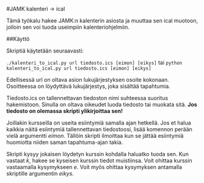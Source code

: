 #JAMK kalenteri -> ical

Tämä työkalu hakee JAMK:n kalenterin asiosta ja muuttaa sen ical muotoon, jolloin sen voi tuoda useimpiin kalenteriohjelmiin. 

##Käyttö

Skriptiä käytetään seuraavasti:

`./kalenteri_to_ical.py url tiedosto.ics [eimon] [eikys]` tai `python kalenteri_to_ical.py url tiedosto.ics [eimon] [eikys]`

Edellisessä url on oltava asion lukujärjestyksen osoite kokonaan. 
Osoitteessa on löydyttävä lukujärjestys, joka sisältää tapahtumia. 

Tiedosto.ics on tallennettavan tiedoston nimi suhteessa suoritus hakemistoon. 
Sinulla on oltava oikeudet luoda tiedosto tai muokata sitä. 
**Jos tiedosto on olemassa skripti ylikirjoittaa sen!** 

Joillakin kursseilla on useita esiintymiä samalla ajan hetkellä. 
Jos et halua kaikkia näitä esiintymiä tallennettavan tiedostoosi, lisää komennon perään vielä argumentti _eimon_. 
Tällöin skripti ilmoittaa kun se jättää esiintymiä huomiotta niiden saman tapahtuma-ajan takia. 

Skripti kysyy jokaisen löydetyn kurssin kohdalla haluatko tuoda sen. 
Kun vastaat _k_, hakee se kyseisen kurssin tiedot muistiinsa. 
Voit ohittaa kurssin vastaamalla kysymykseen _e_. 
Voit myös ohittaa kysymyksen antamalla skriptille argumentin _eikys_.
